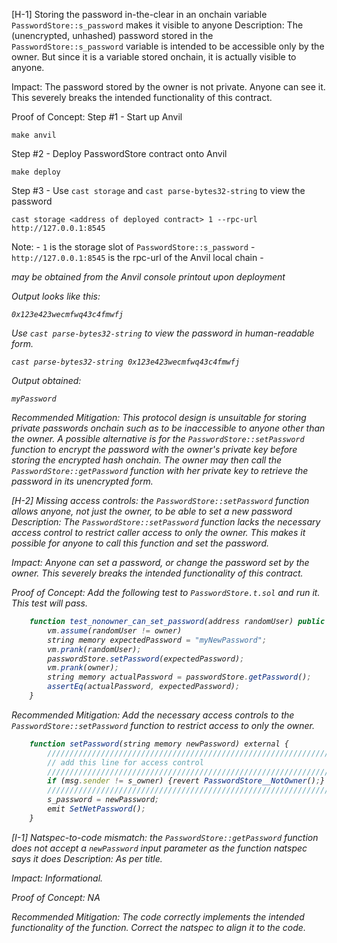 [H-1] Storing the password in-the-clear in an onchain variable `PasswordStore::s_password` makes it visible to anyone
Description: The (unencrypted, unhashed) password stored in the `PasswordStore::s_password` variable is intended to be accessible only by the owner. But since it is a variable stored onchain, it is actually visible to anyone.

Impact: The password stored by the owner is not private. Anyone can see it. This severely breaks the intended functionality of this contract.

Proof of Concept:
Step #1 - Start up Anvil
```
make anvil
```

Step #2 - Deploy PasswordStore contract onto Anvil
```
make deploy
```

Step #3 - Use `cast storage` and `cast parse-bytes32-string` to view the password
```
cast storage <address of deployed contract> 1 --rpc-url http://127.0.0.1:8545
```
Note:
    - `1` is the storage slot of `PasswordStore::s_password`
    - `http://127.0.0.1:8545` is the rpc-url of the Anvil local chain
    - <address of deployed contract> may be obtained from the Anvil console printout upon deployment

Output looks like this:
```
0x123e423wecmfwq43c4fmwfj
```

Use `cast parse-bytes32-string` to view the password in human-readable form.
```
cast parse-bytes32-string 0x123e423wecmfwq43c4fmwfj
```

Output obtained:
```
myPassword
```

Recommended Mitigation: This protocol design is unsuitable for storing private passwords onchain such as to be inaccessible to anyone other than the owner. A possible alternative is for the `PasswordStore::setPassword` function to encrypt the password with the owner's private key before storing the encrypted hash onchain. The owner may then call the `PasswordStore::getPassword` function with her private key to retrieve the password in its unencrypted form.


[H-2] Missing access controls: the `PasswordStore::setPassword` function allows anyone, not just the owner, to be able to set a new password
Description: The `PasswordStore::setPassword` function lacks the necessary access control to restrict caller access to only the owner. This makes it possible for anyone to call this function and set the password.

Impact: Anyone can set a password, or change the password set by the owner. This severely breaks the intended functionality of this contract.

Proof of Concept:
Add the following test to `PasswordStore.t.sol` and run it. This test will pass.
```javascript
    function test_nonowner_can_set_password(address randomUser) public {
        vm.assume(randomUser != owner)
        string memory expectedPassword = "myNewPassword";
        vm.prank(randomUser);
        passwordStore.setPassword(expectedPassword);
        vm.prank(owner);
        string memory actualPassword = passwordStore.getPassword();
        assertEq(actualPassword, expectedPassword);
    }
```

Recommended Mitigation: Add the necessary access controls to the `PasswordStore::setPassword` function to restrict access to only the owner.
```javascript
    function setPassword(string memory newPassword) external {
        ////////////////////////////////////////////////////////////////
        // add this line for access control
        ////////////////////////////////////////////////////////////////
        if (msg.sender != s_owner) {revert PasswordStore__NotOwner();}
        ////////////////////////////////////////////////////////////////
        s_password = newPassword;
        emit SetNetPassword();
    }
```


[I-1] Natspec-to-code mismatch: the `PasswordStore::getPassword` function does not accept a `newPassword` input parameter as the function natspec says it does
Description: As per title.

Impact: Informational.

Proof of Concept: NA

Recommended Mitigation: The code correctly implements the intended functionality of the function. Correct the natspec to align it to the code.